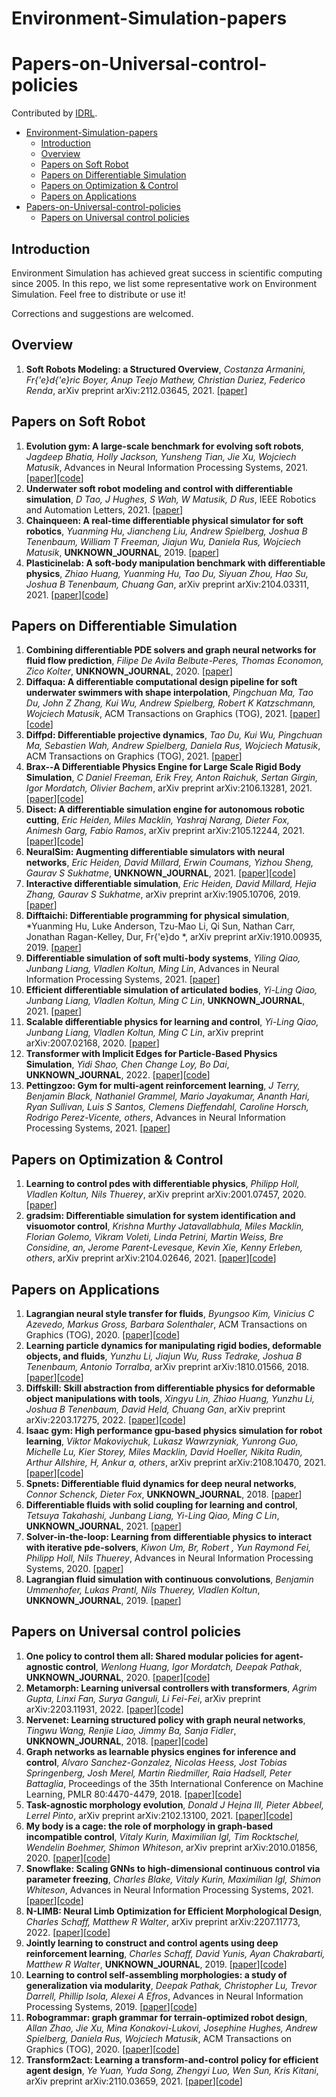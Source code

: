 # Environment-Simulation-papers
# Papers-on-Universal-control-policies

Contributed by [IDRL](https://github.com/idrl-lab).

- [Environment-Simulation-papers](#Environment-Simulation-papers)
  - [Introduction](#introduction)
  - [Overview](#Overview)
  - [Papers on Soft Robot](#papers-on-soft-robot)
  - [Papers on Differentiable Simulation](#papers-on-differentiable-simulationparallel)
  - [Papers on Optimization & Control](#papers-on-optimization--control)
  - [Papers on Applications](#papers-on-applications)
- [Papers-on-Universal-control-policies](#Papers-on-Universal-control-policies)
   - [Papers on Universal control policies](#Papers-on-Universal-control-policies)

## Introduction

Environment Simulation has achieved great success in scientific computing since 2005. In this repo, we list some representative work on Environment Simulation. Feel free to distribute or use it!

Corrections and suggestions are welcomed.

## Overview
1. **Soft Robots Modeling: a Structured Overview**, *Costanza Armanini, Fr{\'e}d{\'e}ric Boyer, Anup Teejo Mathew, Christian Duriez, Federico Renda*, arXiv preprint arXiv:2112.03645, 2021. [[paper](https://www.researchgate.net/profile/Costanza-Armanini/publication/356841763_Soft_Robots_Modeling_a_Structured_Overview/links/637b250037878b3e87cb571d/Soft-Robots-Modeling-a-Structured-Overview.pdf)]

## Papers on Soft Robot
1. **Evolution gym: A large-scale benchmark for evolving soft robots**, *Jagdeep Bhatia, Holly Jackson, Yunsheng Tian, Jie Xu, Wojciech Matusik*, Advances in Neural Information Processing Systems, 2021. [[paper](https://proceedings.neurips.cc/paper/2021/file/118921efba23fc329e6560b27861f0c2-Paper.pdf)][[code](https://github.com/EvolutionGym)]
2. **Underwater soft robot modeling and control with differentiable simulation**, *D Tao, J Hughes, S Wah, W Matusik, D Rus*, IEEE Robotics and Automation Letters, 2021. [[paper](https://ieeexplore.ieee.org/stamp/stamp.jsp?arnumber=9392257)]
3. **Chainqueen: A real-time differentiable physical simulator for soft robotics**, *Yuanming Hu, Jiancheng Liu, Andrew Spielberg, Joshua B Tenenbaum, William T Freeman, Jiajun Wu, Daniela Rus, Wojciech Matusik*, **UNKNOWN_JOURNAL**, 2019. [[paper](https://arxiv.53yu.com/pdf/1810.01054.pdf)]
4. **Plasticinelab: A soft-body manipulation benchmark with differentiable physics**, *Zhiao Huang, Yuanming Hu, Tao Du, Siyuan Zhou, Hao Su, Joshua B Tenenbaum, Chuang Gan*, arXiv preprint arXiv:2104.03311, 2021. [[paper](https://arxiv.53yu.com/pdf/2104.03311.pdf)][[code](https://github.com/hzaskywalker/PlasticineLab)]

## Papers on Differentiable Simulation
1. **Combining differentiable PDE solvers and graph neural networks for fluid flow prediction**, *Filipe De Avila Belbute-Peres, Thomas Economon, Zico Kolter*, **UNKNOWN_JOURNAL**, 2020. [[paper](http://proceedings.mlr.press/v119/de-avila-belbute-peres20a/de-avila-belbute-peres20a.pdf)]
2. **Diffaqua: A differentiable computational design pipeline for soft underwater swimmers with shape interpolation**, *Pingchuan Ma, Tao Du, John Z Zhang, Kui Wu, Andrew Spielberg, Robert K Katzschmann, Wojciech Matusik*, ACM Transactions on Graphics (TOG), 2021. [[paper](https://dl.acm.org/doi/pdf/10.1145/3450626.3459832)][[code](https://dl.acm.org/action/downloadSupplement?doi=10.1145%2F3450626.3459832&file=3450626.3459832.vtt)]
3. **Diffpd: Differentiable projective dynamics**, *Tao Du, Kui Wu, Pingchuan Ma, Sebastien Wah, Andrew Spielberg, Daniela Rus, Wojciech Matusik*, ACM Transactions on Graphics (TOG), 2021. [[paper](https://dl.acm.org/doi/fullHtml/10.1145/3490168)]
4. **Brax--A Differentiable Physics Engine for Large Scale Rigid Body Simulation**, *C Daniel Freeman, Erik Frey, Anton Raichuk, Sertan Girgin, Igor Mordatch, Olivier Bachem*, arXiv preprint arXiv:2106.13281, 2021. [[paper](https://arxiv.53yu.com/pdf/2106.13281.pdf)][[code](https://github.com/google/brax)]
5. **Disect: A differentiable simulation engine for autonomous robotic cutting**, *Eric Heiden, Miles Macklin, Yashraj Narang, Dieter Fox, Animesh Garg, Fabio Ramos*, arXiv preprint arXiv:2105.12244, 2021. [[paper](https://arxiv.53yu.com/pdf/2105.12244.pdf)][[code](https://diff-cutting-sim.github.io/)]
6. **NeuralSim: Augmenting differentiable simulators with neural networks**, *Eric Heiden, David Millard, Erwin Coumans, Yizhou Sheng, Gaurav S Sukhatme*, **UNKNOWN_JOURNAL**, 2021. [[paper](https://arxiv.53yu.com/pdf/2011.04217.pdf)][[code](https://sites.google.com/usc.edu/neuralsim)]
7. **Interactive differentiable simulation**, *Eric Heiden, David Millard, Hejia Zhang, Gaurav S Sukhatme*, arXiv preprint arXiv:1905.10706, 2019. [[paper](https://arxiv.53yu.com/pdf/1905.10706.pdf)]
8. **Difftaichi: Differentiable programming for physical simulation**, *Yuanming Hu, Luke Anderson, Tzu-Mao Li, Qi Sun, Nathan Carr, Jonathan Ragan-Kelley, Dur, Fr{\'e}do *, arXiv preprint arXiv:1910.00935, 2019. [[paper](https://arxiv.53yu.com/pdf/1910.00935.pdf)]
9. **Differentiable simulation of soft multi-body systems**, *Yiling Qiao, Junbang Liang, Vladlen Koltun, Ming Lin*, Advances in Neural Information Processing Systems, 2021. [[paper](https://proceedings.neurips.cc/paper/2021/file/8e296a067a37563370ded05f5a3bf3ec-Paper.pdf)]
10. **Efficient differentiable simulation of articulated bodies**, *Yi-Ling Qiao, Junbang Liang, Vladlen Koltun, Ming C Lin*, **UNKNOWN_JOURNAL**, 2021. [[paper](http://proceedings.mlr.press/v139/qiao21a/qiao21a.pdf)]
11. **Scalable differentiable physics for learning and control**, *Yi-Ling Qiao, Junbang Liang, Vladlen Koltun, Ming C Lin*, arXiv preprint arXiv:2007.02168, 2020. [[paper](https://arxiv.53yu.com/pdf/2007.02168.pdf)]
12. **Transformer with Implicit Edges for Particle-Based Physics Simulation**, *Yidi Shao, Chen Change Loy, Bo Dai*, **UNKNOWN_JOURNAL**, 2022. [[paper](https://arxiv.53yu.com/pdf/2207.10860.pdf)][[code](https://github.com/ftbabi/TIE_ECCV2022)]
13. **Pettingzoo: Gym for multi-agent reinforcement learning**, *J Terry, Benjamin Black, Nathaniel Grammel, Mario Jayakumar, Ananth Hari, Ryan Sullivan, Luis S Santos, Clemens Dieffendahl, Caroline Horsch, Rodrigo Perez-Vicente, others*, Advances in Neural Information Processing Systems, 2021. [[paper](https://proceedings.neurips.cc/paper/2021/file/7ed2d3454c5eea71148b11d0c25104ff-Paper.pdf)]

## Papers on Optimization & Control
1. **Learning to control pdes with differentiable physics**, *Philipp Holl, Vladlen Koltun, Nils Thuerey*, arXiv preprint arXiv:2001.07457, 2020. [[paper](https://arxiv.53yu.com/pdf/2001.07457.pdf)]
2. **gradsim: Differentiable simulation for system identification and visuomotor control**, *Krishna Murthy Jatavallabhula, Miles Macklin, Florian Golemo, Vikram Voleti, Linda Petrini, Martin Weiss, Bre Considine, an, Jerome Parent-Levesque, Kevin Xie, Kenny Erleben, others*, arXiv preprint arXiv:2104.02646, 2021. [[paper](https://arxiv.53yu.com/pdf/2104.02646.pdf)][[code](https://gradsim.github.io/)]

## Papers on Applications
1. **Lagrangian neural style transfer for fluids**, *Byungsoo Kim, Vinicius C Azevedo, Markus Gross, Barbara Solenthaler*, ACM Transactions on Graphics (TOG), 2020. [[paper](https://arxiv.53yu.com/pdf/2005.00803.pdf)][[code](https://dl.acm.org/action/downloadSupplement?doi=10.1145%2F3386569.3392473&file=3386569.3392473.vtt)]
2. **Learning particle dynamics for manipulating rigid bodies, deformable objects, and fluids**, *Yunzhu Li, Jiajun Wu, Russ Tedrake, Joshua B Tenenbaum, Antonio Torralba*, arXiv preprint arXiv:1810.01566, 2018. [[paper](https://arxiv.53yu.com/pdf/1810.01566.pdf)][[code](http://dpi.csail.mit.edu)]
3. **Diffskill: Skill abstraction from differentiable physics for deformable object manipulations with tools**, *Xingyu Lin, Zhiao Huang, Yunzhu Li, Joshua B Tenenbaum, David Held, Chuang Gan*, arXiv preprint arXiv:2203.17275, 2022. [[paper](https://arxiv.53yu.com/pdf/2203.17275.pdf)][[code](https://github.com/Xingyu-Lin/DiffSkill)]
4. **Isaac gym: High performance gpu-based physics simulation for robot learning**, *Viktor Makoviychuk, Lukasz Wawrzyniak, Yunrong Guo, Michelle Lu, Kier Storey, Miles Macklin, David Hoeller, Nikita Rudin, Arthur Allshire, H, Ankur a, others*, arXiv preprint arXiv:2108.10470, 2021. [[paper](https://arxiv.53yu.com/pdf/2108.10470.pdf)][[code](https://developer.nvidia.com/isaac-gym)]
5. **Spnets: Differentiable fluid dynamics for deep neural networks**, *Connor Schenck, Dieter Fox*, **UNKNOWN_JOURNAL**, 2018. [[paper](http://proceedings.mlr.press/v87/schenck18a/schenck18a.pdf)]
6. **Differentiable fluids with solid coupling for learning and control**, *Tetsuya Takahashi, Junbang Liang, Yi-Ling Qiao, Ming C Lin*, **UNKNOWN_JOURNAL**, 2021. [[paper](https://ojs.aaai.org/index.php/AAAI/article/view/16764/16571)]
7. **Solver-in-the-loop: Learning from differentiable physics to interact with iterative pde-solvers**, *Kiwon Um, Br, Robert , Yun Raymond Fei, Philipp Holl, Nils Thuerey*, Advances in Neural Information Processing Systems, 2020. [[paper](https://proceedings.neurips.cc/paper/2020/file/43e4e6a6f341e00671e123714de019a8-Paper.pdf)]
8. **Lagrangian fluid simulation with continuous convolutions**, *Benjamin Ummenhofer, Lukas Prantl, Nils Thuerey, Vladlen Koltun*, **UNKNOWN_JOURNAL**, 2019. [[paper](https://openreview.net/pdf?id=B1lDoJSYDH)]

## Papers on Universal control policies
1. **One policy to control them all: Shared modular policies for agent-agnostic control**, *Wenlong Huang, Igor Mordatch, Deepak Pathak*, **UNKNOWN_JOURNAL**, 2020. [[paper](http://proceedings.mlr.press/v119/huang20d/huang20d.pdf)][[code](https://huangwl18.github.io/modular-rl/)]
2. **Metamorph: Learning universal controllers with transformers**, *Agrim Gupta, Linxi Fan, Surya Ganguli, Li Fei-Fei*, arXiv preprint arXiv:2203.11931, 2022. [[paper](https://arxiv.org/pdf/2203.11931.pdf)][[code](https://github.com/agrimgupta92/metamorph/blob/main/docker/Dockerfile)]
3. **Nervenet: Learning structured policy with graph neural networks**, *Tingwu Wang, Renjie Liao, Jimmy Ba, Sanja Fidler*, **UNKNOWN_JOURNAL**, 2018. [[paper](http://www.cs.toronto.edu/~tingwuwang/master_thesis.pdf)][[code]()]
4. **Graph networks as learnable physics engines for inference and control**, *Alvaro Sanchez-Gonzalez, Nicolas Heess, Jost Tobias Springenberg, Josh Merel, Martin Riedmiller, Raia Hadsell, Peter Battaglia*, Proceedings of the 35th International Conference on Machine Learning, PMLR 80:4470-4479, 2018. [[paper](http://proceedings.mlr.press/v80/sanchez-gonzalez18a/sanchez-gonzalez18a.pdf)][[code]()]
5. **Task-agnostic morphology evolution**, *Donald J Hejna III, Pieter Abbeel, Lerrel Pinto*, arXiv preprint arXiv:2102.13100, 2021. [[paper](https://arxiv.org/pdf/2102.13100.pdf)][[code](https://sites.google.com/view/task-agnostic-evolution)]
6. **My body is a cage: the role of morphology in graph-based incompatible control**, *Vitaly Kurin, Maximilian Igl, Tim Rocktschel, Wendelin Boehmer, Shimon Whiteson*, arXiv preprint arXiv:2010.01856, 2020. [[paper](https://arxiv.org/pdf/2010.01856.pdf?forcepdf)][[code](https://github.com/yobibyte/amorpheus)]
7. **Snowflake: Scaling GNNs to high-dimensional continuous control via parameter freezing**, *Charles Blake, Vitaly Kurin, Maximilian Igl, Shimon Whiteson*, Advances in Neural Information Processing Systems, 2021. [[paper](https://proceedings.neurips.cc/paper/2021/file/c952ce98517ac529c60744ac28364b03-Paper.pdf)][[code]()]
8. **N-LIMB: Neural Limb Optimization for Efficient Morphological Design**, *Charles Schaff, Matthew R Walter*, arXiv preprint arXiv:2207.11773, 2022. [[paper](https://arxiv.org/pdf/2207.11773.pdf)][[code](https://sites.google.com/ttic.edu/nlimb)]
9. **Jointly learning to construct and control agents using deep reinforcement learning**, *Charles Schaff, David Yunis, Ayan Chakrabarti, Matthew R Walter*, **UNKNOWN_JOURNAL**, 2019. [[paper](https://arxiv.org/pdf/1801.01432.pdf)][[code](http://ttic.uchicago.edu/˜cbschaff/nlimb.)]
10. **Learning to control self-assembling morphologies: a study of generalization via modularity**, *Deepak Pathak, Christopher Lu, Trevor Darrell, Phillip Isola, Alexei A Efros*, Advances in Neural Information Processing Systems, 2019. [[paper](https://proceedings.neurips.cc/paper/2019/file/c26820b8a4c1b3c2aa868d6d57e14a79-Paper.pdf)][[code]( https://pathak22.github.io/modular-assemblies/)]
11. **Robogrammar: graph grammar for terrain-optimized robot design**, *Allan Zhao, Jie Xu, Mina Konakovi-Lukovi, Josephine Hughes, Andrew Spielberg, Daniela Rus, Wojciech Matusik*, ACM Transactions on Graphics (TOG), 2020. [[paper](https://dl.acm.org/doi/pdf/10.1145/3414685.3417831)][[code]()]
12. **Transform2act: Learning a transform-and-control policy for efficient agent design**, *Ye Yuan, Yuda Song, Zhengyi Luo, Wen Sun, Kris Kitani*, arXiv preprint arXiv:2110.03659, 2021. [[paper](https://arxiv.org/pdf/2110.03659.pdf)][[code](https://sites.google.com/view/transform2act)]
